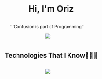<div id="user-content-toc">
  <ul align="center">
    <summary><h1 style="display: inline-block">Hi, I'm Oriz</h1></summary>
  </ul>
</div>

<p align="center">```Confusion is part of Programming```</p>

<p align="center">
  <img unselectable="on" src="http://streak-stats.demolab.com?user=orz14&theme=holi-theme&hide_border=true&background=0D1117&mode=weekly"/><br>
</p>

<div id="user-content-toc">
  <ul align="center">
    <summary><h2 style="display: inline-block">Technologies That I Know👨🏻‍💻</h2></summary>
  </ul>
</div>
<p align="center">
  <a href="https://orzproject.my.id">
    <img src="https://skillicons.dev/icons?i=php,laravel,html,css,bootstrap,tailwind,js,jquery,nodejs,react,nextjs,express,nestjs,mysql,postgres,git,github,postman,vscode,photoshop&perline=10" />
  </a>
</p>
